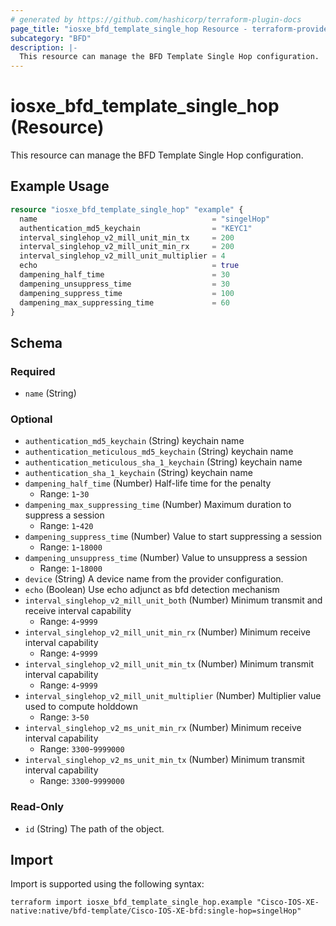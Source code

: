 ```yaml
---
# generated by https://github.com/hashicorp/terraform-plugin-docs
page_title: "iosxe_bfd_template_single_hop Resource - terraform-provider-iosxe"
subcategory: "BFD"
description: |-
  This resource can manage the BFD Template Single Hop configuration.
---
```


# iosxe_bfd_template_single_hop (Resource)

This resource can manage the BFD Template Single Hop configuration.

## Example Usage

```terraform
resource "iosxe_bfd_template_single_hop" "example" {
  name                                       = "singelHop"
  authentication_md5_keychain                = "KEYC1"
  interval_singlehop_v2_mill_unit_min_tx     = 200
  interval_singlehop_v2_mill_unit_min_rx     = 200
  interval_singlehop_v2_mill_unit_multiplier = 4
  echo                                       = true
  dampening_half_time                        = 30
  dampening_unsuppress_time                  = 30
  dampening_suppress_time                    = 100
  dampening_max_suppressing_time             = 60
}
```

<!-- schema generated by tfplugindocs -->
## Schema

### Required

- `name` (String)

### Optional

- `authentication_md5_keychain` (String) keychain name
- `authentication_meticulous_md5_keychain` (String) keychain name
- `authentication_meticulous_sha_1_keychain` (String) keychain name
- `authentication_sha_1_keychain` (String) keychain name
- `dampening_half_time` (Number) Half-life time for the penalty
  - Range: `1`-`30`
- `dampening_max_suppressing_time` (Number) Maximum duration to suppress a session
  - Range: `1`-`420`
- `dampening_suppress_time` (Number) Value to start suppressing a session
  - Range: `1`-`18000`
- `dampening_unsuppress_time` (Number) Value to unsuppress a session
  - Range: `1`-`18000`
- `device` (String) A device name from the provider configuration.
- `echo` (Boolean) Use echo adjunct as bfd detection mechanism
- `interval_singlehop_v2_mill_unit_both` (Number) Minimum transmit and receive interval capability
  - Range: `4`-`9999`
- `interval_singlehop_v2_mill_unit_min_rx` (Number) Minimum receive interval capability
  - Range: `4`-`9999`
- `interval_singlehop_v2_mill_unit_min_tx` (Number) Minimum transmit interval capability
  - Range: `4`-`9999`
- `interval_singlehop_v2_mill_unit_multiplier` (Number) Multiplier value used to compute holddown
  - Range: `3`-`50`
- `interval_singlehop_v2_ms_unit_min_rx` (Number) Minimum receive interval capability
  - Range: `3300`-`9999000`
- `interval_singlehop_v2_ms_unit_min_tx` (Number) Minimum transmit interval capability
  - Range: `3300`-`9999000`

### Read-Only

- `id` (String) The path of the object.

## Import

Import is supported using the following syntax:

```shell
terraform import iosxe_bfd_template_single_hop.example "Cisco-IOS-XE-native:native/bfd-template/Cisco-IOS-XE-bfd:single-hop=singelHop"
```
